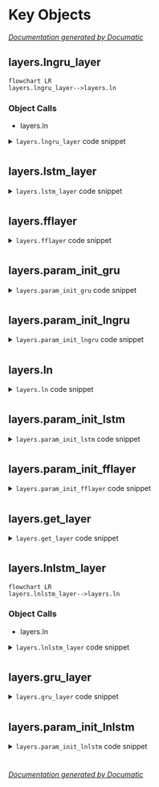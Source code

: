 # Key Objects

[_Documentation generated by Documatic_](https://www.documatic.com)

<!---Documatic-section-layers.lngru_layer-start--->
## layers.lngru_layer

<!---Documatic-section-lngru_layer-start--->
```mermaid
flowchart LR
layers.lngru_layer-->layers.ln
```

### Object Calls

* layers.ln

<!---Documatic-block-layers.lngru_layer-start--->
<details>
	<summary><code>layers.lngru_layer</code> code snippet</summary>

```python
def lngru_layer(tparams, state_below, init_state, options, prefix='lngru', mask=None, one_step=False, **kwargs):
    nsteps = state_below.shape[0]
    if state_below.ndim == 3:
        n_samples = state_below.shape[1]
    else:
        n_samples = 1
    dim = tparams[_p(prefix, 'Ux')].shape[1]
    if init_state == None:
        init_state = tensor.alloc(0.0, n_samples, dim)
    if mask == None:
        mask = tensor.alloc(1.0, state_below.shape[0], 1)

    def _slice(_x, n, dim):
        if _x.ndim == 3:
            return _x[:, :, n * dim:(n + 1) * dim]
        return _x[:, n * dim:(n + 1) * dim]
    state_below_ = tensor.dot(state_below, tparams[_p(prefix, 'W')]) + tparams[_p(prefix, 'b')]
    state_belowx = tensor.dot(state_below, tparams[_p(prefix, 'Wx')]) + tparams[_p(prefix, 'bx')]
    U = tparams[_p(prefix, 'U')]
    Ux = tparams[_p(prefix, 'Ux')]

    def _step_slice(m_, x_, xx_, h_, U, Ux, b1, b2, b3, b4, s1, s2, s3, s4):
        x_ = ln(x_, b1, s1)
        xx_ = ln(xx_, b2, s2)
        preact = tensor.dot(h_, U)
        preact = ln(preact, b3, s3)
        preact += x_
        r = tensor.nnet.sigmoid(_slice(preact, 0, dim))
        u = tensor.nnet.sigmoid(_slice(preact, 1, dim))
        preactx = tensor.dot(h_, Ux)
        preactx = ln(preactx, b4, s4)
        preactx = preactx * r
        preactx = preactx + xx_
        h = tensor.tanh(preactx)
        h = u * h_ + (1.0 - u) * h
        h = m_[:, None] * h + (1.0 - m_)[:, None] * h_
        return h
    seqs = [mask, state_below_, state_belowx]
    _step = _step_slice
    non_seqs = [tparams[_p(prefix, 'U')], tparams[_p(prefix, 'Ux')]]
    non_seqs += [tparams[_p(prefix, 'b1')], tparams[_p(prefix, 'b2')], tparams[_p(prefix, 'b3')], tparams[_p(prefix, 'b4')]]
    non_seqs += [tparams[_p(prefix, 's1')], tparams[_p(prefix, 's2')], tparams[_p(prefix, 's3')], tparams[_p(prefix, 's4')]]
    if one_step:
        rval = _step(*seqs + [init_state, tparams[_p(prefix, 'U')], tparams[_p(prefix, 'Ux')]])
    else:
        (rval, updates) = theano.scan(_step, sequences=seqs, outputs_info=[init_state], non_sequences=non_seqs, name=_p(prefix, '_layers'), n_steps=nsteps, profile=False, strict=True)
    rval = [rval]
    return rval
```
</details>
<!---Documatic-block-layers.lngru_layer-end--->
<!---Documatic-section-lngru_layer-end--->

# #
<!---Documatic-section-layers.lngru_layer-end--->

<!---Documatic-section-layers.lstm_layer-start--->
## layers.lstm_layer

<!---Documatic-section-lstm_layer-start--->
<!---Documatic-block-layers.lstm_layer-start--->
<details>
	<summary><code>layers.lstm_layer</code> code snippet</summary>

```python
def lstm_layer(tparams, state_below, options, prefix='lstm', mask=None, one_step=False, init_state=None, init_memory=None, nsteps=None, **kwargs):
    if nsteps is None:
        nsteps = state_below.shape[0]
    if state_below.ndim == 3:
        n_samples = state_below.shape[1]
    else:
        n_samples = 1
    param = lambda name: tparams[prfx(prefix, name)]
    dim = param('U').shape[0]
    if mask is None:
        mask = tensor.alloc(1.0, state_below.shape[0], 1)
    if init_state is None:
        if not options['learn_h0']:
            init_state = tensor.alloc(0.0, n_samples, dim)
        else:
            init_state0 = sharedX(numpy.zeros(options['dim']), name=prfx(prefix, 'h0'))
            init_state = tensor.alloc(init_state0, n_samples, dim)
            tparams[prfx(prefix, 'h0')] = init_state0
    U = param('U')
    b = param('b')
    W = param('W')
    non_seqs = [U, b, W]
    if init_memory is None:
        init_memory = tensor.alloc(0.0, n_samples, dim)

    def _slice(_x, n, dim):
        if _x.ndim == 3:
            return _x[:, :, n * dim:(n + 1) * dim]
        return _x[:, n * dim:(n + 1) * dim]

    def _step(mask, sbelow, sbefore, cell_before, *args):
        preact = dot(sbefore, param('U'))
        preact += sbelow
        preact += param('b')
        i = Sigmoid(_slice(preact, 0, dim))
        f = Sigmoid(_slice(preact, 1, dim))
        o = Sigmoid(_slice(preact, 2, dim))
        c = Tanh(_slice(preact, 3, dim))
        c = f * cell_before + i * c
        c = mask * c + (1.0 - mask) * cell_before
        h = o * tensor.tanh(c)
        h = mask * h + (1.0 - mask) * sbefore
        return (h, c)
    lstm_state_below = dot(state_below, param('W')) + param('b')
    if state_below.ndim == 3:
        lstm_state_below = lstm_state_below.reshape((state_below.shape[0], state_below.shape[1], -1))
    if one_step:
        mask = mask.dimshuffle(0, 'x')
        (h, c) = _step(mask, lstm_state_below, init_state, init_memory)
        rval = [h, c]
    else:
        if mask.ndim == 3 and mask.ndim == state_below.ndim:
            mask = mask.reshape((mask.shape[0], mask.shape[1] * mask.shape[2])).dimshuffle(0, 1, 'x')
        elif mask.ndim == 2:
            mask = mask.dimshuffle(0, 1, 'x')
        (rval, updates) = theano.scan(_step, sequences=[mask, lstm_state_below], outputs_info=[init_state, init_memory], name=prfx(prefix, '_layers'), non_sequences=non_seqs, strict=True, n_steps=nsteps)
    return rval
```
</details>
<!---Documatic-block-layers.lstm_layer-end--->
<!---Documatic-section-lstm_layer-end--->

# #
<!---Documatic-section-layers.lstm_layer-end--->

<!---Documatic-section-layers.fflayer-start--->
## layers.fflayer

<!---Documatic-section-fflayer-start--->
<!---Documatic-block-layers.fflayer-start--->
<details>
	<summary><code>layers.fflayer</code> code snippet</summary>

```python
def fflayer(tparams, state_below, options, prefix='rconv', activ='lambda x: tensor.tanh(x)', **kwargs):
    return eval(activ)(tensor.dot(state_below, tparams[_p(prefix, 'W')]) + tparams[_p(prefix, 'b')])
```
</details>
<!---Documatic-block-layers.fflayer-end--->
<!---Documatic-section-fflayer-end--->

# #
<!---Documatic-section-layers.fflayer-end--->

<!---Documatic-section-layers.param_init_gru-start--->
## layers.param_init_gru

<!---Documatic-section-param_init_gru-start--->
<!---Documatic-block-layers.param_init_gru-start--->
<details>
	<summary><code>layers.param_init_gru</code> code snippet</summary>

```python
def param_init_gru(options, params, prefix='gru', nin=None, dim=None):
    if nin == None:
        nin = options['dim_proj']
    if dim == None:
        dim = options['dim_proj']
    W = numpy.concatenate([norm_weight(nin, dim), norm_weight(nin, dim)], axis=1)
    params[_p(prefix, 'W')] = W
    params[_p(prefix, 'b')] = numpy.zeros((2 * dim,)).astype('float32')
    U = numpy.concatenate([ortho_weight(dim), ortho_weight(dim)], axis=1)
    params[_p(prefix, 'U')] = U
    Wx = norm_weight(nin, dim)
    params[_p(prefix, 'Wx')] = Wx
    Ux = ortho_weight(dim)
    params[_p(prefix, 'Ux')] = Ux
    params[_p(prefix, 'bx')] = numpy.zeros((dim,)).astype('float32')
    return params
```
</details>
<!---Documatic-block-layers.param_init_gru-end--->
<!---Documatic-section-param_init_gru-end--->

# #
<!---Documatic-section-layers.param_init_gru-end--->

<!---Documatic-section-layers.param_init_lngru-start--->
## layers.param_init_lngru

<!---Documatic-section-param_init_lngru-start--->
<!---Documatic-block-layers.param_init_lngru-start--->
<details>
	<summary><code>layers.param_init_lngru</code> code snippet</summary>

```python
def param_init_lngru(options, params, prefix='lngru', nin=None, dim=None):
    if nin == None:
        nin = options['dim_proj']
    if dim == None:
        dim = options['dim_proj']
    W = numpy.concatenate([norm_weight(nin, dim), norm_weight(nin, dim)], axis=1)
    params[_p(prefix, 'W')] = W
    params[_p(prefix, 'b')] = numpy.zeros((2 * dim,)).astype('float32')
    U = numpy.concatenate([ortho_weight(dim), ortho_weight(dim)], axis=1)
    params[_p(prefix, 'U')] = U
    Wx = norm_weight(nin, dim)
    params[_p(prefix, 'Wx')] = Wx
    Ux = ortho_weight(dim)
    params[_p(prefix, 'Ux')] = Ux
    params[_p(prefix, 'bx')] = numpy.zeros((dim,)).astype('float32')
    scale_add = 0.0
    scale_mul = 1.0
    params[_p(prefix, 'b1')] = scale_add * numpy.ones(2 * dim).astype('float32')
    params[_p(prefix, 'b2')] = scale_add * numpy.ones(1 * dim).astype('float32')
    params[_p(prefix, 'b3')] = scale_add * numpy.ones(2 * dim).astype('float32')
    params[_p(prefix, 'b4')] = scale_add * numpy.ones(1 * dim).astype('float32')
    params[_p(prefix, 's1')] = scale_mul * numpy.ones(2 * dim).astype('float32')
    params[_p(prefix, 's2')] = scale_mul * numpy.ones(1 * dim).astype('float32')
    params[_p(prefix, 's3')] = scale_mul * numpy.ones(2 * dim).astype('float32')
    params[_p(prefix, 's4')] = scale_mul * numpy.ones(1 * dim).astype('float32')
    return params
```
</details>
<!---Documatic-block-layers.param_init_lngru-end--->
<!---Documatic-section-param_init_lngru-end--->

# #
<!---Documatic-section-layers.param_init_lngru-end--->

<!---Documatic-section-layers.ln-start--->
## layers.ln

<!---Documatic-section-ln-start--->
<!---Documatic-block-layers.ln-start--->
<details>
	<summary><code>layers.ln</code> code snippet</summary>

```python
def ln(x, b, s):
    _eps = 1e-05
    output = (x - x.mean(1)[:, None]) / tensor.sqrt(x.var(1)[:, None] + _eps)
    output = s[None, :] * output + b[None, :]
    return output
```
</details>
<!---Documatic-block-layers.ln-end--->
<!---Documatic-section-ln-end--->

# #
<!---Documatic-section-layers.ln-end--->

<!---Documatic-section-layers.param_init_lstm-start--->
## layers.param_init_lstm

<!---Documatic-section-param_init_lstm-start--->
<!---Documatic-block-layers.param_init_lstm-start--->
<details>
	<summary><code>layers.param_init_lstm</code> code snippet</summary>

```python
def param_init_lstm(options, params, prefix='lstm', nin=None, dim=None):
    if nin is None:
        nin = options['dim_proj']
    if dim is None:
        dim = options['dim_proj']
    W = numpy.concatenate([norm_weight(nin, dim), norm_weight(nin, dim), norm_weight(nin, dim), norm_weight(nin, dim)], axis=1)
    params[prfx(prefix, 'W')] = W
    U = numpy.concatenate([ortho_weight(dim), ortho_weight(dim), ortho_weight(dim), ortho_weight(dim)], axis=1)
    params[prfx(prefix, 'U')] = U
    params[prfx(prefix, 'b')] = numpy.zeros((4 * dim,)).astype('float32')
    return params
```
</details>
<!---Documatic-block-layers.param_init_lstm-end--->
<!---Documatic-section-param_init_lstm-end--->

# #
<!---Documatic-section-layers.param_init_lstm-end--->

<!---Documatic-section-layers.param_init_fflayer-start--->
## layers.param_init_fflayer

<!---Documatic-section-param_init_fflayer-start--->
<!---Documatic-block-layers.param_init_fflayer-start--->
<details>
	<summary><code>layers.param_init_fflayer</code> code snippet</summary>

```python
def param_init_fflayer(options, params, prefix='ff', nin=None, nout=None, ortho=True):
    if nin == None:
        nin = options['dim_proj']
    if nout == None:
        nout = options['dim_proj']
    params[_p(prefix, 'W')] = norm_weight(nin, nout, ortho=ortho)
    params[_p(prefix, 'b')] = numpy.zeros((nout,)).astype('float32')
    return params
```
</details>
<!---Documatic-block-layers.param_init_fflayer-end--->
<!---Documatic-section-param_init_fflayer-end--->

# #
<!---Documatic-section-layers.param_init_fflayer-end--->

<!---Documatic-section-layers.get_layer-start--->
## layers.get_layer

<!---Documatic-section-get_layer-start--->
<!---Documatic-block-layers.get_layer-start--->
<details>
	<summary><code>layers.get_layer</code> code snippet</summary>

```python
def get_layer(name):
    fns = layers[name]
    return (eval(fns[0]), eval(fns[1]))
```
</details>
<!---Documatic-block-layers.get_layer-end--->
<!---Documatic-section-get_layer-end--->

# #
<!---Documatic-section-layers.get_layer-end--->

<!---Documatic-section-layers.lnlstm_layer-start--->
## layers.lnlstm_layer

<!---Documatic-section-lnlstm_layer-start--->
```mermaid
flowchart LR
layers.lnlstm_layer-->layers.ln
```

### Object Calls

* layers.ln

<!---Documatic-block-layers.lnlstm_layer-start--->
<details>
	<summary><code>layers.lnlstm_layer</code> code snippet</summary>

```python
def lnlstm_layer(tparams, state_below, options, prefix='lnlstm', mask=None, one_step=False, init_state=None, init_memory=None, nsteps=None, **kwargs):
    if nsteps is None:
        nsteps = state_below.shape[0]
    if state_below.ndim == 3:
        n_samples = state_below.shape[1]
    else:
        n_samples = 1
    param = lambda name: tparams[prfx(prefix, name)]
    dim = param('U').shape[0]
    if mask is None:
        mask = tensor.alloc(1.0, state_below.shape[0], 1)
    if init_state is None:
        if not options['learn_h0']:
            init_state = tensor.alloc(0.0, n_samples, dim)
        else:
            init_state0 = sharedX(numpy.zeros(options['dim']), name=prfx(prefix, 'h0'))
            init_state = tensor.alloc(init_state0, n_samples, dim)
            tparams[prfx(prefix, 'h0')] = init_state0
    U = param('U')
    b = param('b')
    W = param('W')
    non_seqs = [U, b, W]
    non_seqs.extend(list(map(param, 'b1 b2 b3 s1 s2 s3'.split())))
    if init_memory is None:
        init_memory = tensor.alloc(0.0, n_samples, dim)

    def _slice(_x, n, dim):
        if _x.ndim == 3:
            return _x[:, :, n * dim:(n + 1) * dim]
        return _x[:, n * dim:(n + 1) * dim]

    def _step(mask, sbelow, sbefore, cell_before, *args):
        sbelow_ = ln(sbelow, param('b1'), param('s1'))
        sbefore_ = ln(dot(sbefore, param('U')), param('b2'), param('s2'))
        preact = sbefore_ + sbelow_ + param('b')
        i = Sigmoid(_slice(preact, 0, dim))
        f = Sigmoid(_slice(preact, 1, dim))
        o = Sigmoid(_slice(preact, 2, dim))
        c = Tanh(_slice(preact, 3, dim))
        c = f * cell_before + i * c
        c = mask * c + (1.0 - mask) * cell_before
        c_ = ln(c, param('b3'), param('s3'))
        h = o * tensor.tanh(c_)
        h = mask * h + (1.0 - mask) * sbefore
        return (h, c)
    lstm_state_below = dot(state_below, param('W')) + param('b')
    if state_below.ndim == 3:
        lstm_state_below = lstm_state_below.reshape((state_below.shape[0], state_below.shape[1], -1))
    if one_step:
        mask = mask.dimshuffle(0, 'x')
        (h, c) = _step(mask, lstm_state_below, init_state, init_memory)
        rval = [h, c]
    else:
        if mask.ndim == 3 and mask.ndim == state_below.ndim:
            mask = mask.reshape((mask.shape[0], mask.shape[1] * mask.shape[2])).dimshuffle(0, 1, 'x')
        elif mask.ndim == 2:
            mask = mask.dimshuffle(0, 1, 'x')
        (rval, updates) = theano.scan(_step, sequences=[mask, lstm_state_below], outputs_info=[init_state, init_memory], name=prfx(prefix, '_layers'), non_sequences=non_seqs, strict=True, n_steps=nsteps)
    return rval
```
</details>
<!---Documatic-block-layers.lnlstm_layer-end--->
<!---Documatic-section-lnlstm_layer-end--->

# #
<!---Documatic-section-layers.lnlstm_layer-end--->

<!---Documatic-section-layers.gru_layer-start--->
## layers.gru_layer

<!---Documatic-section-gru_layer-start--->
<!---Documatic-block-layers.gru_layer-start--->
<details>
	<summary><code>layers.gru_layer</code> code snippet</summary>

```python
def gru_layer(tparams, state_below, init_state, options, prefix='gru', mask=None, **kwargs):
    nsteps = state_below.shape[0]
    if state_below.ndim == 3:
        n_samples = state_below.shape[1]
    else:
        n_samples = 1
    dim = tparams[_p(prefix, 'Ux')].shape[1]
    if init_state == None:
        init_state = tensor.alloc(0.0, n_samples, dim)
    if mask == None:
        mask = tensor.alloc(1.0, state_below.shape[0], 1)

    def _slice(_x, n, dim):
        if _x.ndim == 3:
            return _x[:, :, n * dim:(n + 1) * dim]
        return _x[:, n * dim:(n + 1) * dim]
    state_below_ = tensor.dot(state_below, tparams[_p(prefix, 'W')]) + tparams[_p(prefix, 'b')]
    state_belowx = tensor.dot(state_below, tparams[_p(prefix, 'Wx')]) + tparams[_p(prefix, 'bx')]
    U = tparams[_p(prefix, 'U')]
    Ux = tparams[_p(prefix, 'Ux')]

    def _step_slice(m_, x_, xx_, h_, U, Ux):
        preact = tensor.dot(h_, U)
        preact += x_
        r = tensor.nnet.sigmoid(_slice(preact, 0, dim))
        u = tensor.nnet.sigmoid(_slice(preact, 1, dim))
        preactx = tensor.dot(h_, Ux)
        preactx = preactx * r
        preactx = preactx + xx_
        h = tensor.tanh(preactx)
        h = u * h_ + (1.0 - u) * h
        h = m_[:, None] * h + (1.0 - m_)[:, None] * h_
        return h
    seqs = [mask, state_below_, state_belowx]
    _step = _step_slice
    (rval, updates) = theano.scan(_step, sequences=seqs, outputs_info=[init_state], non_sequences=[tparams[_p(prefix, 'U')], tparams[_p(prefix, 'Ux')]], name=_p(prefix, '_layers'), n_steps=nsteps, profile=False, strict=True)
    rval = [rval]
    return rval
```
</details>
<!---Documatic-block-layers.gru_layer-end--->
<!---Documatic-section-gru_layer-end--->

# #
<!---Documatic-section-layers.gru_layer-end--->

<!---Documatic-section-layers.param_init_lnlstm-start--->
## layers.param_init_lnlstm

<!---Documatic-section-param_init_lnlstm-start--->
<!---Documatic-block-layers.param_init_lnlstm-start--->
<details>
	<summary><code>layers.param_init_lnlstm</code> code snippet</summary>

```python
def param_init_lnlstm(options, params, prefix='lnlstm', nin=None, dim=None):
    if nin is None:
        nin = options['dim_proj']
    if dim is None:
        dim = options['dim_proj']
    W = numpy.concatenate([norm_weight(nin, dim), norm_weight(nin, dim), norm_weight(nin, dim), norm_weight(nin, dim)], axis=1)
    params[prfx(prefix, 'W')] = W
    U = numpy.concatenate([ortho_weight(dim), ortho_weight(dim), ortho_weight(dim), ortho_weight(dim)], axis=1)
    params[prfx(prefix, 'U')] = U
    params[prfx(prefix, 'b')] = numpy.zeros((4 * dim,)).astype('float32')
    scale_add = 0.0
    scale_mul = 1.0
    params[prfx(prefix, 'b1')] = scale_add * numpy.ones(4 * dim).astype('float32')
    params[prfx(prefix, 'b2')] = scale_add * numpy.ones(4 * dim).astype('float32')
    params[prfx(prefix, 'b3')] = scale_add * numpy.ones(1 * dim).astype('float32')
    params[prfx(prefix, 's1')] = scale_mul * numpy.ones(4 * dim).astype('float32')
    params[prfx(prefix, 's2')] = scale_mul * numpy.ones(4 * dim).astype('float32')
    params[prfx(prefix, 's3')] = scale_mul * numpy.ones(1 * dim).astype('float32')
    return params
```
</details>
<!---Documatic-block-layers.param_init_lnlstm-end--->
<!---Documatic-section-param_init_lnlstm-end--->

# #
<!---Documatic-section-layers.param_init_lnlstm-end--->

[_Documentation generated by Documatic_](https://www.documatic.com)
